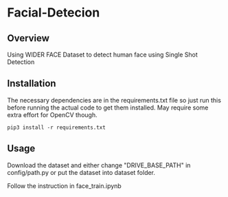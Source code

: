 # Facial-Detecion

## Overview
Using WIDER FACE Dataset to detect human face using Single Shot Detection

## Installation

The necessary dependencies are in the requirements.txt file so just run this before running the actual code to get them installed. May require some extra effort for OpenCV though.

``
pip3 install -r requirements.txt
``

## Usage

Download the dataset and either change "DRIVE_BASE_PATH" in config/path.py or put the dataset into dataset folder.

Follow the instruction in face_train.ipynb